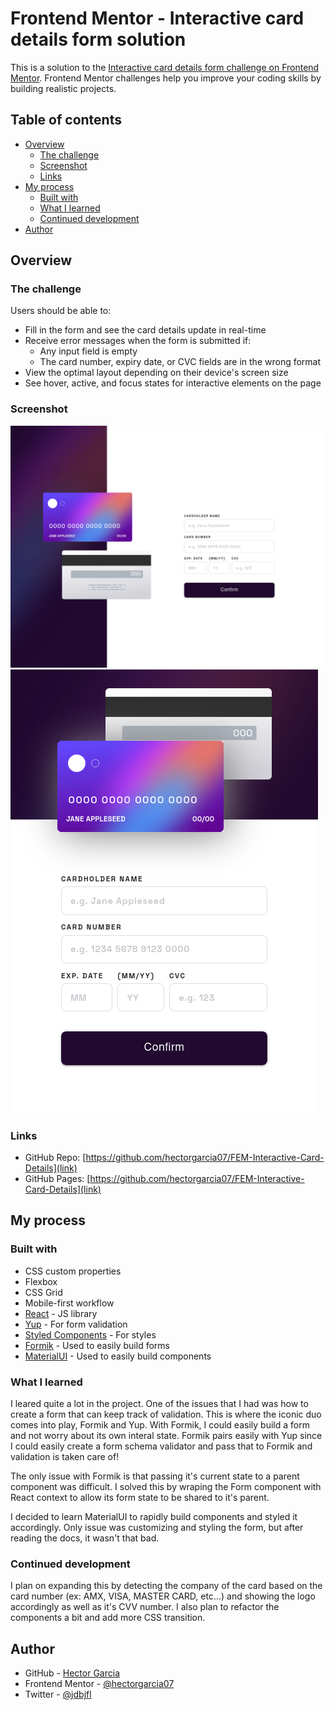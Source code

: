 # Frontend Mentor - Interactive card details form solution

This is a solution to the [Interactive card details form challenge on Frontend Mentor](https://www.frontendmentor.io/challenges/interactive-card-details-form-XpS8cKZDWw). Frontend Mentor challenges help you improve your coding skills by building realistic projects. 

## Table of contents

- [Overview](#overview)
  - [The challenge](#the-challenge)
  - [Screenshot](#screenshot)
  - [Links](#links)
- [My process](#my-process)
  - [Built with](#built-with)
  - [What I learned](#what-i-learned)
  - [Continued development](#continued-development)
- [Author](#author)

## Overview

### The challenge

Users should be able to:

- Fill in the form and see the card details update in real-time
- Receive error messages when the form is submitted if:
  - Any input field is empty
  - The card number, expiry date, or CVC fields are in the wrong format
- View the optimal layout depending on their device's screen size
- See hover, active, and focus states for interactive elements on the page

### Screenshot

![Desktop](./screenshots/desktop.png)
![Mobile](./screenshots/mobile.png)

### Links

- GitHub Repo: [https://github.com/hectorgarcia07/FEM-Interactive-Card-Details](link)
- GitHub Pages: [https://github.com/hectorgarcia07/FEM-Interactive-Card-Details](link)

## My process

### Built with

- CSS custom properties
- Flexbox
- CSS Grid
- Mobile-first workflow
- [React](https://reactjs.org/) - JS library
- [Yup](https://github.com/jquense/yup) - For form validation
- [Styled Components](https://styled-components.com/) - For styles
- [Formik](https://styled-components.com/) - Used to easily build forms
- [MaterialUI](https://mui.com/) - Used to easily build components

### What I learned

I leared quite a lot in the project. One of the issues that I had was how to create a form that can
keep track of validation. This is where the iconic duo comes into play, Formik and Yup. With Formik,
I could easily build a form and not worry about its own interal state. Formik pairs easily with Yup
since I could easily create a form schema validator and pass that to Formik and validation is taken care of!

The only issue with Formik is that passing it's current state to a parent component was difficult. I solved this
by wraping the Form component with React context to allow its form state to be shared to it's parent.

I decided to learn MaterialUI to rapidly build components and styled it accordingly. Only issue was customizing and styling the form, but after reading the docs, it wasn't that bad.

### Continued development

I plan on expanding this by detecting the company of the card based on the card number (ex: AMX, VISA, MASTER CARD, etc...) and showing the logo accordingly as well as it's CVV number. I also plan to refactor the components
a bit and add more CSS transition.


## Author

- GitHub - [Hector Garcia](https://github.com/hectorgarcia07)
- Frontend Mentor - [@hectorgarcia07](https://www.frontendmentor.io/profile/hectorgarcia07)
- Twitter - [@jdbjfl](https://www.twitter.com/jdbjfl)